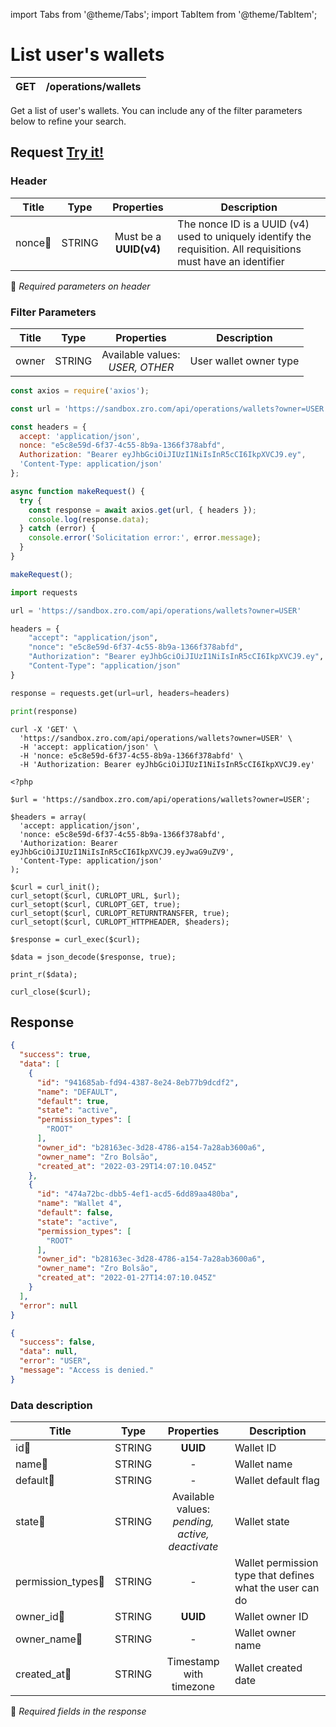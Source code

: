 import Tabs from '@theme/Tabs';
import TabItem from '@theme/TabItem';

# List user's wallets

| GET       | /operations/wallets|
| --------- | -------------------|


Get a list of user's wallets. You can include any of the filter parameters below to refine your search.

## Request <a href="https://sandbox.zro.com/api/api/" class="try-btn">Try it!</a>

### Header

| Title                      | Type       | Properties                       | Description |
| ---------------------------| :---------:|:-------------------------------: |----------------------------------------------------------------------------------------------------------------|
| nonce:small_orange_diamond:| STRING     | Must be a **UUID(v4)**           | The nonce ID is a UUID (v4) used to uniquely identify the requisition. All requisitions must have an identifier|
:small_orange_diamond: *Required parameters on header*

### Filter Parameters

| Title | Type       | Properties                          |Description             |
| ------| :---------:|:-----------------------------------:| -----------------------|
| owner | STRING     | Available values:<br/>*USER, OTHER* | User wallet owner type |


<Tabs>
<TabItem value="js" label="NodeJS">

```js title=Axios
const axios = require('axios');

const url = 'https://sandbox.zro.com/api/operations/wallets?owner=USER';

const headers = {
  accept: 'application/json',
  nonce: "e5c8e59d-6f37-4c55-8b9a-1366f378abfd",
  Authorization: "Bearer eyJhbGciOiJIUzI1NiIsInR5cCI6IkpXVCJ9.ey",
  'Content-Type: application/json'
};

async function makeRequest() {
  try {
    const response = await axios.get(url, { headers });
    console.log(response.data);
  } catch (error) {
    console.error('Solicitation error:', error.message);
  }
}

makeRequest();
```
</TabItem>
<TabItem value="py" label="Python">

```python title=Requests
import requests

url = 'https://sandbox.zro.com/api/operations/wallets?owner=USER'

headers = {
    "accept": "application/json",
    "nonce": "e5c8e59d-6f37-4c55-8b9a-1366f378abfd",
    "Authorization": "Bearer eyJhbGciOiJIUzI1NiIsInR5cCI6IkpXVCJ9.ey",
    "Content-Type": "application/json"
}

response = requests.get(url=url, headers=headers)

print(response)
```
</TabItem>
<TabItem value="shell" label="Shell">

```shell title=CURL
curl -X 'GET' \
  'https://sandbox.zro.com/api/operations/wallets?owner=USER' \
  -H 'accept: application/json' \
  -H 'nonce: e5c8e59d-6f37-4c55-8b9a-1366f378abfd' \
  -H 'Authorization: Bearer eyJhbGciOiJIUzI1NiIsInR5cCI6IkpXVCJ9.ey'
```
</TabItem>
<TabItem value="php" label="PHP">

```shell title=CURL
<?php

$url = 'https://sandbox.zro.com/api/operations/wallets?owner=USER';

$headers = array(
  'accept: application/json',
  'nonce: e5c8e59d-6f37-4c55-8b9a-1366f378abfd',
  'Authorization: Bearer eyJhbGciOiJIUzI1NiIsInR5cCI6IkpXVCJ9.eyJwaG9uZV9',
  'Content-Type: application/json'
);

$curl = curl_init();
curl_setopt($curl, CURLOPT_URL, $url);
curl_setopt($curl, CURLOPT_GET, true);
curl_setopt($curl, CURLOPT_RETURNTRANSFER, true);
curl_setopt($curl, CURLOPT_HTTPHEADER, $headers);

$response = curl_exec($curl);

$data = json_decode($response, true);

print_r($data);

curl_close($curl);
```
</TabItem>
</Tabs>

## Response


<Tabs>
<TabItem value="200" label="200">

```json  title=/operations/wallets
{
  "success": true,
  "data": [
    {
      "id": "941685ab-fd94-4387-8e24-8eb77b9dcdf2",
      "name": "DEFAULT",
      "default": true,
      "state": "active",
      "permission_types": [
        "ROOT"
      ],
      "owner_id": "b28163ec-3d28-4786-a154-7a28ab3600a6",
      "owner_name": "Zro Bolsão",
      "created_at": "2022-03-29T14:07:10.045Z"
    },
    {
      "id": "474a72bc-dbb5-4ef1-acd5-6dd89aa480ba",
      "name": "Wallet 4",
      "default": false,
      "state": "active",
      "permission_types": [
        "ROOT"
      ],
      "owner_id": "b28163ec-3d28-4786-a154-7a28ab3600a6",
      "owner_name": "Zro Bolsão",
      "created_at": "2022-01-27T14:07:10.045Z"
    }
  ],
  "error": null
}
```
</TabItem>
<TabItem value="401" label="401">

```json  title=/operations/wallets
{
  "success": false,
  "data": null,
  "error": "USER",
  "message": "Access is denied."
}
```
</TabItem>
</Tabs>

### Data description

| Title                                  | Type       |Properties                                            | Description                                              |
| -------------------------------------  |:----------:|:----------------------------------------------------:| -------------------------------------------------------- |
| id:small_orange_diamond:               | STRING     | **UUID**                                             | Wallet ID                                                |
| name:small_orange_diamond:             | STRING     | -                                                    | Wallet name                                              |
| default:small_orange_diamond:          | STRING     | -                                                    | Wallet default flag                                      |
| state:small_orange_diamond:            | STRING     | Available values:<br/> *pending, active, deactivate* | Wallet state                                             |
| permission_types:small_orange_diamond: | STRING     | -                                                    | Wallet permission type that defines what the user can do |
| owner_id:small_orange_diamond:         | STRING     | **UUID**                                             | Wallet owner ID                                          |
| owner_name:small_orange_diamond:       | STRING     | -                                                    | Wallet owner name                                        |
| created_at:small_orange_diamond:       | STRING     | Timestamp with timezone                              | Wallet created date                                      |
:small_orange_diamond: *Required fields in the response*
